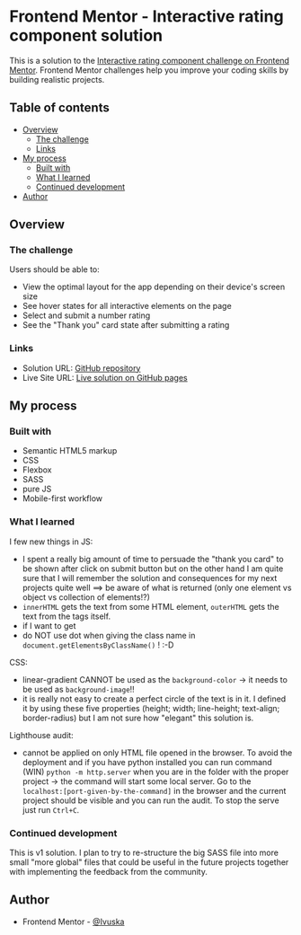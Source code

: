 # Frontend Mentor - Interactive rating component solution

This is a solution to the [Interactive rating component challenge on Frontend Mentor](https://www.frontendmentor.io/challenges/interactive-rating-component-koxpeBUmI). Frontend Mentor challenges help you improve your coding skills by building realistic projects. 

## Table of contents

- [Overview](#overview)
  - [The challenge](#the-challenge)
  - [Links](#links)
- [My process](#my-process)
  - [Built with](#built-with)
  - [What I learned](#what-i-learned)
  - [Continued development](#continued-development)
- [Author](#author)

## Overview

### The challenge

Users should be able to:

- View the optimal layout for the app depending on their device's screen size
- See hover states for all interactive elements on the page
- Select and submit a number rating
- See the "Thank you" card state after submitting a rating

### Links

- Solution URL: [GitHub repository](https://github.com/Ivuska/frontendmentor-interactive-rating-component)
- Live Site URL: [Live solution on GitHub pages](https://ivuska.github.io/frontendmentor-interactive-rating-component/#)

## My process

### Built with

- Semantic HTML5 markup
- CSS 
- Flexbox
- SASS
- pure JS
- Mobile-first workflow

### What I learned

I few new things in JS: 
- I spent a really big amount of time to persuade the "thank you card" to be shown after click on submit button but on the other hand I am quite sure that I will remember the solution and consequences for my next projects quite well ==> be aware of what is returned (only one element vs object vs collection of elements!?)
- `innerHTML` gets the text from some HTML element, `outerHTML` gets the text from the tags itself.
- if I want to get 
- do NOT use dot when giving the class name in `document.getElementsByClassName()` ! :-D 

CSS:
- linear-gradient CANNOT be used as the `background-color` -> it needs to be used as `background-image`!!
- it is really not easy to create a perfect circle of the text is in it. 
  I defined it by using these five properties (height; width; line-height; text-align; border-radius) but I am not sure how "elegant" this solution is.

Lighthouse audit:
- cannot be applied on only HTML file opened in the browser. To avoid the deployment and if you have python installed you can run command (WIN) `python -m http.server` when you are in the folder with the proper project -> the command will start some local server. Go to the `localhost:[port-given-by-the-command]` in the browser and the current project should be visible and you can run the audit. To stop the serve just run `Ctrl+C`. 

### Continued development

This is v1 solution. I plan to try to re-structure the big SASS file into more small "more global" files that could be useful in the future projects together with implementing the feedback from the community.

## Author
- Frontend Mentor - [@Ivuska](https://www.frontendmentor.io/profile/Ivuska)
